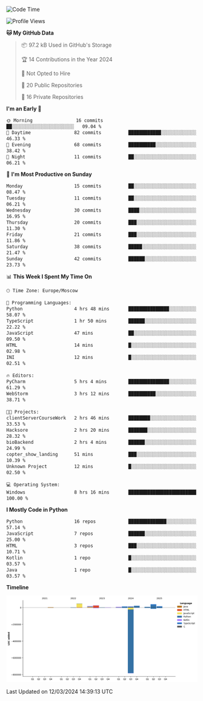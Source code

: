 <!--START_SECTION:waka-->
![Code Time](http://img.shields.io/badge/Code%20Time-218%20hrs%208%20mins-blue)

![Profile Views](http://img.shields.io/badge/Profile%20Views-11-blue)

**🐱 My GitHub Data** 

> 📦 97.2 kB Used in GitHub's Storage 
 > 
> 🏆 14 Contributions in the Year 2024
 > 
> 🚫 Not Opted to Hire
 > 
> 📜 20 Public Repositories 
 > 
> 🔑 16 Private Repositories 
 > 
**I'm an Early 🐤** 

```text
🌞 Morning                16 commits          ██░░░░░░░░░░░░░░░░░░░░░░░   09.04 % 
🌆 Daytime                82 commits          ████████████░░░░░░░░░░░░░   46.33 % 
🌃 Evening                68 commits          ██████████░░░░░░░░░░░░░░░   38.42 % 
🌙 Night                  11 commits          ██░░░░░░░░░░░░░░░░░░░░░░░   06.21 % 
```
📅 **I'm Most Productive on Sunday** 

```text
Monday                   15 commits          ██░░░░░░░░░░░░░░░░░░░░░░░   08.47 % 
Tuesday                  11 commits          ██░░░░░░░░░░░░░░░░░░░░░░░   06.21 % 
Wednesday                30 commits          ████░░░░░░░░░░░░░░░░░░░░░   16.95 % 
Thursday                 20 commits          ███░░░░░░░░░░░░░░░░░░░░░░   11.30 % 
Friday                   21 commits          ███░░░░░░░░░░░░░░░░░░░░░░   11.86 % 
Saturday                 38 commits          █████░░░░░░░░░░░░░░░░░░░░   21.47 % 
Sunday                   42 commits          ██████░░░░░░░░░░░░░░░░░░░   23.73 % 
```


📊 **This Week I Spent My Time On** 

```text
🕑︎ Time Zone: Europe/Moscow

💬 Programming Languages: 
Python                   4 hrs 48 mins       ███████████████░░░░░░░░░░   58.07 % 
TypeScript               1 hr 50 mins        ██████░░░░░░░░░░░░░░░░░░░   22.22 % 
JavaScript               47 mins             ██░░░░░░░░░░░░░░░░░░░░░░░   09.50 % 
HTML                     14 mins             █░░░░░░░░░░░░░░░░░░░░░░░░   02.98 % 
INI                      12 mins             █░░░░░░░░░░░░░░░░░░░░░░░░   02.51 % 

🔥 Editors: 
PyCharm                  5 hrs 4 mins        ███████████████░░░░░░░░░░   61.29 % 
WebStorm                 3 hrs 12 mins       ██████████░░░░░░░░░░░░░░░   38.71 % 

🐱‍💻 Projects: 
clientServerCourseWork   2 hrs 46 mins       ████████░░░░░░░░░░░░░░░░░   33.53 % 
Hacksore                 2 hrs 20 mins       ███████░░░░░░░░░░░░░░░░░░   28.32 % 
bioBackend               2 hrs 4 mins        ██████░░░░░░░░░░░░░░░░░░░   24.99 % 
copter_show_landing      51 mins             ███░░░░░░░░░░░░░░░░░░░░░░   10.39 % 
Unknown Project          12 mins             █░░░░░░░░░░░░░░░░░░░░░░░░   02.50 % 

💻 Operating System: 
Windows                  8 hrs 16 mins       █████████████████████████   100.00 % 
```

**I Mostly Code in Python** 

```text
Python                   16 repos            ██████████████░░░░░░░░░░░   57.14 % 
JavaScript               7 repos             ██████░░░░░░░░░░░░░░░░░░░   25.00 % 
HTML                     3 repos             ███░░░░░░░░░░░░░░░░░░░░░░   10.71 % 
Kotlin                   1 repo              █░░░░░░░░░░░░░░░░░░░░░░░░   03.57 % 
Java                     1 repo              █░░░░░░░░░░░░░░░░░░░░░░░░   03.57 % 
```



**Timeline**

![Lines of Code chart](https://raw.githubusercontent.com/adlemx/adlemx/main/assets/bar_graph.png)


 Last Updated on 12/03/2024 14:39:13 UTC
<!--END_SECTION:waka-->
